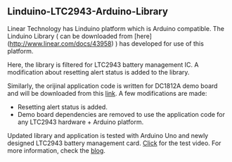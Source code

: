 ## Linduino-LTC2943-Arduino-Library
Linear Technology has Linduino platform which is Arduino compatible. The Linduino Library ( can be downloaded from [here] (http://www.linear.com/docs/43958) ) has developed for use of this platform.

Here, the library is filtered for LTC2943 battery management IC. A modification about resetting alert status is added to the library.

Similarly, the orijinal application code is written for DC1812A demo board and will be downloaded from this [link](http://www.linear.com/docs/44319). A few modifications are made:
- Resetting alert status is added.
- Demo board dependencies are removed to use the application code for any LTC2943 hardware + Arduino platform.

Updated library and application is tested with Arduino Uno and newly designed LTC2943 battery management card. [Click](https://www.youtube.com/watch?v=_QU0Dwb8aWI) for the test video. For more information, check the [blog](http://www.velibayar.net/).
